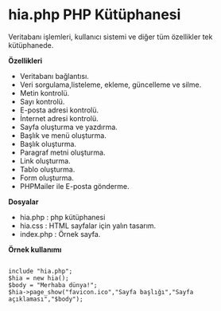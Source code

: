 # hia.php PHP Kütüphanesi
<p>Veritabanı işlemleri, kullanıcı sistemi ve diğer tüm özellikler tek kütüphanede.</p>
<p><b>Özellikleri</b></p>
<ul>
  <li>Veritabanı bağlantısı.</li>
  <li>Veri sorgulama,listeleme, ekleme, güncelleme ve silme.</li>
  <li>Metin kontrolü.</li>
  <li>Sayı kontrolü.</li>
  <li>E-posta adresi kontrolü.</li>
  <li>İnternet adresi kontrolü.</li>
  <li>Sayfa oluşturma ve yazdırma.</li>
  <li>Başlık ve menü oluşturma.</li>
  <li>Başlık oluşturma.</li>
  <li>Paragraf metni oluşturma.</li>
  <li>Link oluşturma.</li>
  <li>Tablo oluşturma.</li>
  <li>Form oluşturma.</li>
  <li>PHPMailer ile E-posta gönderme.</li>
</ul>
<p><b>Dosyalar</b></p>
<ul>
  <li>hia.php : php kütüphanesi</li>
  <li>hia.css : HTML sayfalar için yalın tasarım.</li>
  <li>index.php : Örnek sayfa.</li>
</ul>
<p><b>Örnek kullanımı</b></p>
<code>
include "hia.php";
$hia = new hia();
$body = "Merhaba dünya!";
$hia->page_show("favicon.ico","Sayfa başlığı","Sayfa açıklaması","$body");
</code>

